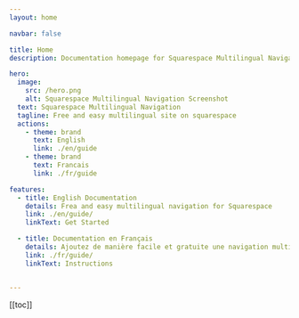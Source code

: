 ```yaml
---
layout: home

navbar: false

title: Home
description: Documentation homepage for Squarespace Multilingual Navigation easy and free script

hero:
  image:
    src: /hero.png
    alt: Squarespace Multilingual Navigation Screenshot
  text: Squarespace Multilingual Navigation
  tagline: Free and easy multilingual site on squarespace
  actions:
    - theme: brand
      text: English
      link: ./en/guide
    - theme: brand
      text: Francais
      link: ./fr/guide

features:
  - title: English Documentation
    details: Frea and easy multilingual navigation for Squarespace
    link: ./en/guide/
    linkText: Get Started

  - title: Documentation en Français
    details: Ajoutez de manière facile et gratuite une navigation multilingue sur votre site Squarespace
    link: ./fr/guide/
    linkText: Instructions


---
```


[[toc]]
